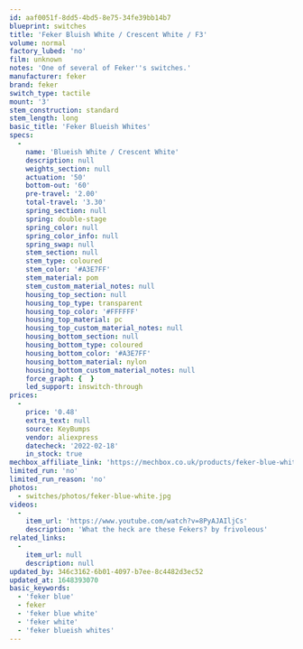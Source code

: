 ```yaml
---
id: aaf0051f-8dd5-4bd5-8e75-34fe39bb14b7
blueprint: switches
title: 'Feker Bluish White / Crescent White / F3'
volume: normal
factory_lubed: 'no'
film: unknown
notes: 'One of several of Feker''s switches.'
manufacturer: feker
brand: feker
switch_type: tactile
mount: '3'
stem_construction: standard
stem_length: long
basic_title: 'Feker Blueish Whites'
specs:
  -
    name: 'Blueish White / Crescent White'
    description: null
    weights_section: null
    actuation: '50'
    bottom-out: '60'
    pre-travel: '2.00'
    total-travel: '3.30'
    spring_section: null
    spring: double-stage
    spring_color: null
    spring_color_info: null
    spring_swap: null
    stem_section: null
    stem_type: coloured
    stem_color: '#A3E7FF'
    stem_material: pom
    stem_custom_material_notes: null
    housing_top_section: null
    housing_top_type: transparent
    housing_top_color: '#FFFFFF'
    housing_top_material: pc
    housing_top_custom_material_notes: null
    housing_bottom_section: null
    housing_bottom_type: coloured
    housing_bottom_color: '#A3E7FF'
    housing_bottom_material: nylon
    housing_bottom_custom_material_notes: null
    force_graph: {  }
    led_support: inswitch-through
prices:
  -
    price: '0.48'
    extra_text: null
    source: KeyBumps
    vendor: aliexpress
    datecheck: '2022-02-18'
    in_stock: true
mechbox_affiliate_link: 'https://mechbox.co.uk/products/feker-blue-white-switch-sample?variant=40294699434146'
limited_run: 'no'
limited_run_reason: 'no'
photos:
  - switches/photos/feker-blue-white.jpg
videos:
  -
    item_url: 'https://www.youtube.com/watch?v=8PyAJAIljCs'
    description: 'What the heck are these Fekers? by frivoleous'
related_links:
  -
    item_url: null
    description: null
updated_by: 346c3162-6b01-4097-b7ee-8c4482d3ec52
updated_at: 1648393070
basic_keywords:
  - 'feker blue'
  - feker
  - 'feker blue white'
  - 'feker white'
  - 'feker blueish whites'
---
```


